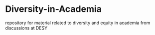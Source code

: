 # Diversity-in-Academia
repository for material related to diversity and equity in academia from discussions at DESY
